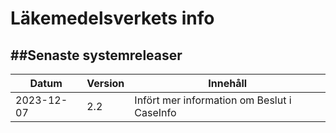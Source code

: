 Läkemedelsverkets info
=======================


##Senaste systemreleaser
--------------------------
|Datum |Version | Innehåll|
|------|-------|---------|
|2023-12-07 |2.2|Infört mer information om Beslut i CaseInfo|